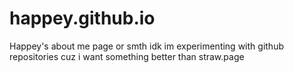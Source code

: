 # happey.github.io
Happey's about me page or smth idk im experimenting with github repositories cuz i want something better than straw.page

